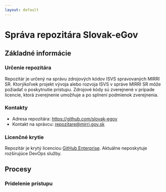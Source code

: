 ```yaml
---
layout: default
---
```


# Správa repozitára Slovak-eGov
## Základné informácie

### Určenie repozitára
Repozitár je určený na správu zdrojových kódov ISVS spravovaných MIRRI SR.
Ktorýkoľvek projekt vývoja alebo rozvoja ISVS v správe MIRRI SR môže požiadať o poskytnutie prístupu.
Zdrojové kódy sú zverejnené v prípade licencie, ktorá zverejnenie umožňuje a po splnení podmienok zverejnenia.

### Kontakty
 - Adresa repozitára: <https://github.com/slovak-egov>
 - Kontakt na správcu: <repozitare@mirri.gov.sk>

### Licenčné krytie
Repozitár je krytý licenciou [GitHub Enterprise](https://github.com/enterprise).
Aktuálne neposkytuje rozširujúce DevOps služby.

### 

## Procesy
### Pridelenie prístupu
